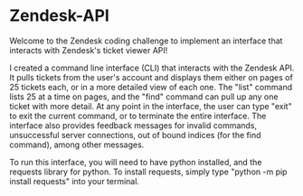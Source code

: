 # Zendesk-API
Welcome to the Zendesk coding challenge to implement an interface that interacts with Zendesk's ticket viewer API!

I created a command line interface (CLI) that interacts with the Zendesk API. It pulls tickets from the user's account and displays them either on pages of 25 tickets each, or in a more detailed view of each one. The "list" command lists 25 at a time on pages, and the "find" command can pull up any one ticket with more detail. At any point in the interface, the user can type "exit" to exit the current command, or to terminate the entire interface. The interface also provides feedback messages for invalid commands, unsuccessful server connections, out of bound indices (for the find command), among other messages.

To run this interface, you will need to have python installed, and the requests library for python. To install requests, simply type "python -m pip install requests" into your terminal.
